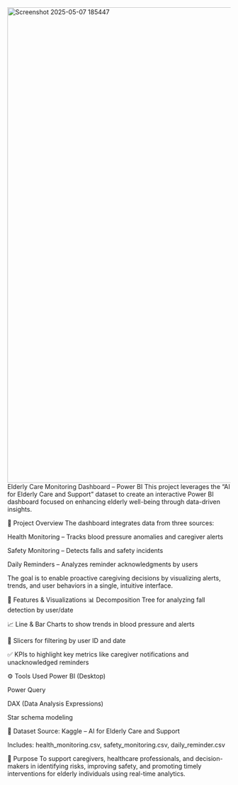 <img width="1628" height="1072" alt="Screenshot 2025-05-07 185447" src="https://github.com/user-attachments/assets/9fbcd917-6006-4be3-a5d8-df541fbdcc0b" />
Elderly Care Monitoring Dashboard – Power BI
This project leverages the “AI for Elderly Care and Support” dataset to create an interactive Power BI dashboard focused on enhancing elderly well-being through data-driven insights.

📌 Project Overview
The dashboard integrates data from three sources:

Health Monitoring – Tracks blood pressure anomalies and caregiver alerts

Safety Monitoring – Detects falls and safety incidents

Daily Reminders – Analyzes reminder acknowledgments by users

The goal is to enable proactive caregiving decisions by visualizing alerts, trends, and user behaviors in a single, intuitive interface.

🧰 Features & Visualizations
📊 Decomposition Tree for analyzing fall detection by user/date

📈 Line & Bar Charts to show trends in blood pressure and alerts

🔁 Slicers for filtering by user ID and date

✅ KPIs to highlight key metrics like caregiver notifications and unacknowledged reminders

⚙️ Tools Used
Power BI (Desktop)

Power Query

DAX (Data Analysis Expressions)

Star schema modeling

📁 Dataset
Source: Kaggle – AI for Elderly Care and Support

Includes: health_monitoring.csv, safety_monitoring.csv, daily_reminder.csv

🎯 Purpose
To support caregivers, healthcare professionals, and decision-makers in identifying risks, improving safety, and promoting timely interventions for elderly individuals using real-time analytics.

